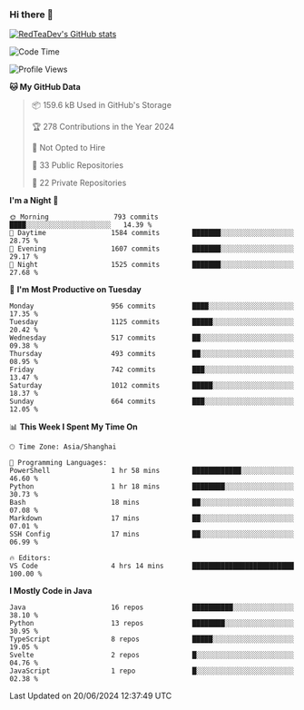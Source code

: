### Hi there 👋

<!--
**RedTeaDev/RedTeaDev** is a ✨ _special_ ✨ repository because its `README.md` (this file) appears on your GitHub profile.

Here are some ideas to get you started:

- 🔭 I’m currently working on ...
- 🌱 I’m currently learning ...
- 👯 I’m looking to collaborate on ...
- 🤔 I’m looking for help with ...
- 💬 Ask me about ...
- 📫 How to reach me: ...
- 😄 Pronouns: ...
- ⚡ Fun fact: ...
-->

<!--
[![wakatime](https://wakatime.com/badge/user/6b101ed0-04c0-4490-9283-eb61f2efff96.svg)](https://wakatime.com/@6b101ed0-04c0-4490-9283-eb61f2efff96)
!-->

[![RedTeaDev's GitHub stats](https://github-readme-stats.vercel.app/api?username=RedTeaDev)](https://github.com/anuraghazra/github-readme-stats)
<!--
[![willianrod's wakatime stats](https://github-readme-stats.vercel.app/api/wakatime?username=RedTeaDev)](https://github.com/anuraghazra/github-readme-stats)
!-->
<!--START_SECTION:waka-->
![Code Time](http://img.shields.io/badge/Code%20Time-2%2C331%20hrs%2023%20mins-blue)

![Profile Views](http://img.shields.io/badge/Profile%20Views-0-blue)

**🐱 My GitHub Data** 

> 📦 159.6 kB Used in GitHub's Storage 
 > 
> 🏆 278 Contributions in the Year 2024
 > 
> 🚫 Not Opted to Hire
 > 
> 📜 33 Public Repositories 
 > 
> 🔑 22 Private Repositories 
 > 
**I'm a Night 🦉** 

```text
🌞 Morning                793 commits         ████░░░░░░░░░░░░░░░░░░░░░   14.39 % 
🌆 Daytime                1584 commits        ███████░░░░░░░░░░░░░░░░░░   28.75 % 
🌃 Evening                1607 commits        ███████░░░░░░░░░░░░░░░░░░   29.17 % 
🌙 Night                  1525 commits        ███████░░░░░░░░░░░░░░░░░░   27.68 % 
```
📅 **I'm Most Productive on Tuesday** 

```text
Monday                   956 commits         ████░░░░░░░░░░░░░░░░░░░░░   17.35 % 
Tuesday                  1125 commits        █████░░░░░░░░░░░░░░░░░░░░   20.42 % 
Wednesday                517 commits         ██░░░░░░░░░░░░░░░░░░░░░░░   09.38 % 
Thursday                 493 commits         ██░░░░░░░░░░░░░░░░░░░░░░░   08.95 % 
Friday                   742 commits         ███░░░░░░░░░░░░░░░░░░░░░░   13.47 % 
Saturday                 1012 commits        █████░░░░░░░░░░░░░░░░░░░░   18.37 % 
Sunday                   664 commits         ███░░░░░░░░░░░░░░░░░░░░░░   12.05 % 
```


📊 **This Week I Spent My Time On** 

```text
🕑︎ Time Zone: Asia/Shanghai

💬 Programming Languages: 
PowerShell               1 hr 58 mins        ████████████░░░░░░░░░░░░░   46.60 % 
Python                   1 hr 18 mins        ████████░░░░░░░░░░░░░░░░░   30.73 % 
Bash                     18 mins             ██░░░░░░░░░░░░░░░░░░░░░░░   07.08 % 
Markdown                 17 mins             ██░░░░░░░░░░░░░░░░░░░░░░░   07.01 % 
SSH Config               17 mins             ██░░░░░░░░░░░░░░░░░░░░░░░   06.99 % 

🔥 Editors: 
VS Code                  4 hrs 14 mins       █████████████████████████   100.00 % 
```

**I Mostly Code in Java** 

```text
Java                     16 repos            ██████████░░░░░░░░░░░░░░░   38.10 % 
Python                   13 repos            ████████░░░░░░░░░░░░░░░░░   30.95 % 
TypeScript               8 repos             █████░░░░░░░░░░░░░░░░░░░░   19.05 % 
Svelte                   2 repos             █░░░░░░░░░░░░░░░░░░░░░░░░   04.76 % 
JavaScript               1 repo              █░░░░░░░░░░░░░░░░░░░░░░░░   02.38 % 
```




 Last Updated on 20/06/2024 12:37:49 UTC
<!--END_SECTION:waka-->


